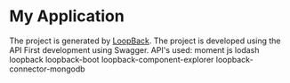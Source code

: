 # My Application

The project is generated by [LoopBack](http://loopback.io).
The project is developed using the API First development using Swagger.
API's used: 
moment js 
lodash
loopback
loopback-boot
loopback-component-explorer
loopback-connector-mongodb
